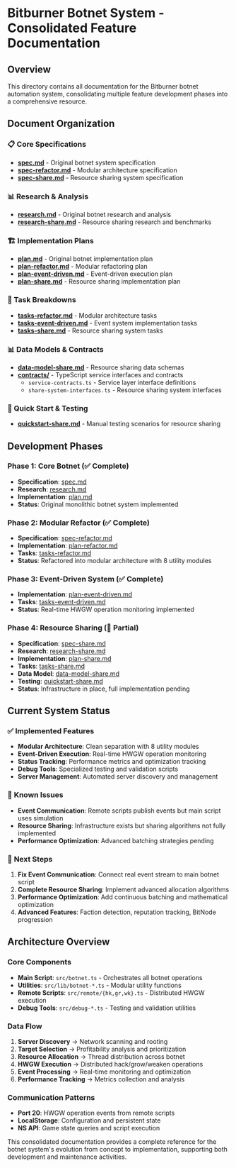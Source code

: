 # Bitburner Botnet System - Consolidated Feature Documentation

## Overview
This directory contains all documentation for the Bitburner botnet automation system, consolidating multiple feature development phases into a comprehensive resource.

## Document Organization

### 📋 Core Specifications
- **[spec.md](spec.md)** - Original botnet system specification
- **[spec-refactor.md](spec-refactor.md)** - Modular architecture specification  
- **[spec-share.md](spec-share.md)** - Resource sharing system specification

### 📊 Research & Analysis
- **[research.md](research.md)** - Original botnet research and analysis
- **[research-share.md](research-share.md)** - Resource sharing research and benchmarks

### 🏗️ Implementation Plans
- **[plan.md](plan.md)** - Original botnet implementation plan
- **[plan-refactor.md](plan-refactor.md)** - Modular refactoring plan
- **[plan-event-driven.md](plan-event-driven.md)** - Event-driven execution plan
- **[plan-share.md](plan-share.md)** - Resource sharing implementation plan

### 📝 Task Breakdowns
- **[tasks-refactor.md](tasks-refactor.md)** - Modular architecture tasks
- **[tasks-event-driven.md](tasks-event-driven.md)** - Event system implementation tasks
- **[tasks-share.md](tasks-share.md)** - Resource sharing system tasks

### 📊 Data Models & Contracts
- **[data-model-share.md](data-model-share.md)** - Resource sharing data schemas
- **[contracts/](contracts/)** - TypeScript service interfaces and contracts
  - `service-contracts.ts` - Service layer interface definitions
  - `share-system-interfaces.ts` - Resource sharing system interfaces

### 🚀 Quick Start & Testing
- **[quickstart-share.md](quickstart-share.md)** - Manual testing scenarios for resource sharing

## Development Phases

### Phase 1: Core Botnet (✅ Complete)
- **Specification**: [spec.md](spec.md)
- **Research**: [research.md](research.md)  
- **Implementation**: [plan.md](plan.md)
- **Status**: Original monolithic botnet system implemented

### Phase 2: Modular Refactor (✅ Complete)
- **Specification**: [spec-refactor.md](spec-refactor.md)
- **Implementation**: [plan-refactor.md](plan-refactor.md)
- **Tasks**: [tasks-refactor.md](tasks-refactor.md)
- **Status**: Refactored into modular architecture with 8 utility modules

### Phase 3: Event-Driven System (✅ Complete)
- **Implementation**: [plan-event-driven.md](plan-event-driven.md)
- **Tasks**: [tasks-event-driven.md](tasks-event-driven.md)
- **Status**: Real-time HWGW operation monitoring implemented

### Phase 4: Resource Sharing (🔄 Partial)
- **Specification**: [spec-share.md](spec-share.md)
- **Research**: [research-share.md](research-share.md)
- **Implementation**: [plan-share.md](plan-share.md)
- **Tasks**: [tasks-share.md](tasks-share.md)
- **Data Model**: [data-model-share.md](data-model-share.md)
- **Testing**: [quickstart-share.md](quickstart-share.md)
- **Status**: Infrastructure in place, full implementation pending

## Current System Status

### ✅ **Implemented Features**
- **Modular Architecture**: Clean separation with 8 utility modules
- **Event-Driven Execution**: Real-time HWGW operation monitoring
- **Status Tracking**: Performance metrics and optimization tracking
- **Debug Tools**: Specialized testing and validation scripts
- **Server Management**: Automated server discovery and management

### 🚧 **Known Issues**
- **Event Communication**: Remote scripts publish events but main script uses simulation
- **Resource Sharing**: Infrastructure exists but sharing algorithms not fully implemented
- **Performance Optimization**: Advanced batching strategies pending

### 🎯 **Next Steps**
1. **Fix Event Communication**: Connect real event stream to main botnet script
2. **Complete Resource Sharing**: Implement advanced allocation algorithms
3. **Performance Optimization**: Add continuous batching and mathematical optimization
4. **Advanced Features**: Faction detection, reputation tracking, BitNode progression

## Architecture Overview

### Core Components
- **Main Script**: `src/botnet.ts` - Orchestrates all botnet operations
- **Utilities**: `src/lib/botnet-*.ts` - Modular utility functions
- **Remote Scripts**: `src/remote/{hk,gr,wk}.ts` - Distributed HWGW execution
- **Debug Tools**: `src/debug-*.ts` - Testing and validation utilities

### Data Flow
1. **Server Discovery** → Network scanning and rooting
2. **Target Selection** → Profitability analysis and prioritization  
3. **Resource Allocation** → Thread distribution across botnet
4. **HWGW Execution** → Distributed hack/grow/weaken operations
5. **Event Processing** → Real-time monitoring and optimization
6. **Performance Tracking** → Metrics collection and analysis

### Communication Patterns
- **Port 20**: HWGW operation events from remote scripts
- **LocalStorage**: Configuration and persistent state
- **NS API**: Game state queries and script execution

This consolidated documentation provides a complete reference for the botnet system's evolution from concept to implementation, supporting both development and maintenance activities.